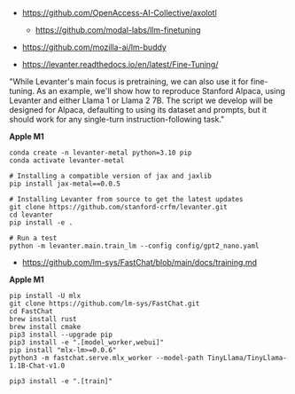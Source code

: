 - https://github.com/OpenAccess-AI-Collective/axolotl
  - https://github.com/modal-labs/llm-finetuning

- https://github.com/mozilla-ai/lm-buddy

- https://levanter.readthedocs.io/en/latest/Fine-Tuning/

"While Levanter's main focus is pretraining, we can also use it for fine-tuning. As an example, we'll show how to reproduce Stanford Alpaca, using Levanter and either Llama 1 or Llama 2 7B. The script we develop will be designed for Alpaca, defaulting to using its dataset and prompts, but it should work for any single-turn instruction-following task."

**Apple M1**  

```
conda create -n levanter-metal python=3.10 pip
conda activate levanter-metal

# Installing a compatible version of jax and jaxlib
pip install jax-metal==0.0.5

# Installing Levanter from source to get the latest updates
git clone https://github.com/stanford-crfm/levanter.git
cd levanter
pip install -e .

# Run a test
python -m levanter.main.train_lm --config config/gpt2_nano.yaml
```

- https://github.com/lm-sys/FastChat/blob/main/docs/training.md

**Apple M1**  

```
pip install -U mlx
git clone https://github.com/lm-sys/FastChat.git
cd FastChat
brew install rust 
brew install cmake
pip3 install --upgrade pip
pip3 install -e ".[model_worker,webui]"
pip install "mlx-lm>=0.0.6"
python3 -m fastchat.serve.mlx_worker --model-path TinyLlama/TinyLlama-1.1B-Chat-v1.0
```

```
pip3 install -e ".[train]"
```
